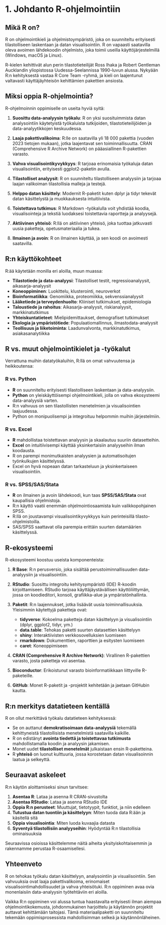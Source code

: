 # 1. Johdanto R-ohjelmointiin

## Mikä R on?

R on ohjelmointikieli ja ohjelmistoympäristö, joka on suunniteltu erityisesti tilastolliseen laskentaan ja datan visualisointiin. R on vapaasti saatavilla oleva avoimen lähdekoodin ohjelmisto, joka toimii useilla käyttöjärjestelmillä (Windows, macOS ja Linux).

R-kielen kehittivät alun perin tilastotieteilijät Ross Ihaka ja Robert Gentleman Aucklandin yliopistossa Uudessa-Seelannissa 1990-luvun alussa. Nykyään R:n kehityksestä vastaa R Core Team -ryhmä, ja kieli on laajentunut valtavasti käyttäjäyhteisön kehittämien pakettien ansiosta.

## Miksi oppia R-ohjelmointia?

R-ohjelmoinnin oppimiselle on useita hyviä syitä:

1. **Suosittu data-analyysin työkalu**: R on yksi suosituimmista datan analysointiin käytetyistä työkaluista tutkijoiden, tilastotieteilijöiden ja data-analyytikkojen keskuudessa.

2. **Laaja pakettivalikoima**: R:lle on saatavilla yli 18 000 pakettia (vuoden 2023 tietojen mukaan), jotka laajentavat sen toiminnallisuutta. CRAN (Comprehensive R Archive Network) on pääasiallinen R-pakettien varasto.

3. **Vahva visualisointikyvykkyys**: R tarjoaa erinomaisia työkaluja datan visualisointiin, erityisesti ggplot2-paketin avulla.

4. **Tilastolliset analyysit**: R on suunniteltu tilastolliseen analyysiin ja tarjoaa laajan valikoiman tilastollisia malleja ja testejä.

5. **Helppo datan käsittely**: Modernit R-paketit kuten dplyr ja tidyr tekevät datan käsittelystä ja muokkauksesta intuitiivista.

6. **Toistettava tutkimus**: R Markdown -työkalulla voit yhdistää koodia, visualisointeja ja tekstiä luodaksesi toistettavia raportteja ja analyysejä.

7. **Aktiivinen yhteisö**: R:llä on aktiivinen yhteisö, joka tuottaa jatkuvasti uusia paketteja, opetusmateriaalia ja tukea.

8. **Ilmainen ja avoin**: R on ilmainen käyttää, ja sen koodi on avoimesti saatavilla.

## R:n käyttökohteet

R:ää käytetään monilla eri aloilla, muun muassa:

- **Tilastotiede ja data-analyysi**: Tilastolliset testit, regressioanalyysit, aikasarja-analyysit
- **Koneoppiminen**: Luokittelu, klusterointi, neuroverkot
- **Bioinformatiikka**: Genomiikka, proteomiikka, sekvenssianalyysit
- **Lääketiede ja terveydenhuolto**: Kliiniset tutkimukset, epidemiologia
- **Taloustiede ja rahoitus**: Aikasarja-analyysit, riskianalyysit, markkinatutkimus
- **Yhteiskuntatieteet**: Mielipidemittaukset, demografiset tutkimukset
- **Ekologia ja ympäristötiede**: Populaatiomallinnus, ilmastodata-analyysit
- **Teollisuus ja liiketoiminta**: Laadunvalvonta, markkinatutkimus, asiakasanalytiikka

## R vs. muut ohjelmointikielet ja -työkalut

Verrattuna muihin datatyökaluihin, R:llä on omat vahvuutensa ja heikkoutensa:

### R vs. Python
- **R** on suunniteltu erityisesti tilastolliseen laskentaan ja data-analyysiin.
- **Python** on yleiskäyttöisempi ohjelmointikieli, jolla on vahva ekosysteemi data-analyysiä varten.
- R:n vahvuus on sen tilastollisten menetelmien ja visualisointien laajuudessa.
- Python on monipuolisempi ja integroituu helpommin muihin järjestelmiin.

### R vs. Excel
- **R** mahdollistaa toistettavan analyysin ja skaalautuu suuriin datasetteihin.
- **Excel** on intuitiivisempi käyttää yksinkertaisiin analyyseihin ilman koodausta.
- R on parempi monimutkaisten analyysien ja automatisoitujen työnkulkujen käsittelyssä.
- Excel on hyvä nopeaan datan tarkasteluun ja yksinkertaiseen visualisointiin.

### R vs. SPSS/SAS/Stata
- **R** on ilmainen ja avoin lähdekoodi, kun taas **SPSS/SAS/Stata** ovat kaupallisia ohjelmistoja.
- R:n käyttö vaatii enemmän ohjelmointiosaamista kuin valikkopohjainen SPSS.
- R:llä on joustavampi visualisointikyvykkyys kuin perinteisillä tilasto-ohjelmistoilla.
- SAS/SPSS saattavat olla parempia erittäin suurten datamäärien käsittelyssä.

## R-ekosysteemi

R-ekosysteemi koostuu useista komponenteista:

1. **R Base**: R:n perusversio, joka sisältää perustoiminnallisuuden data-analyysiin ja visualisointiin.

2. **RStudio**: Suosittu integroitu kehitysympäristö (IDE) R-koodin kirjoittamiseen. RStudio tarjoaa käyttäjäystävällisen käyttöliittymän, jossa on koodieditori, konsoli, grafiikka-alue ja ympäristönhallinta.

3. **Paketit**: R:n laajennukset, jotka lisäävät uusia toiminnallisuuksia. Yleisimmin käytettyjä paketteja ovat:
   - **tidyverse**: Kokoelma paketteja datan käsittelyyn ja visualisointiin (dplyr, ggplot2, tidyr, ym.)
   - **data.table**: Tehokas paketti suurten datasettien käsittelyyn
   - **shiny**: Interaktiivisten verkkosovelluksien luomiseen
   - **rmarkdown**: Dokumenttien, raporttien ja esitysten luomiseen
   - **caret**: Koneoppimiseen

4. **CRAN (Comprehensive R Archive Network)**: Virallinen R-pakettien varasto, josta paketteja voi asentaa.

5. **Bioconductor**: Erikoistunut varasto bioinformatiikkaan liittyville R-paketeille.

6. **GitHub**: Monet R-paketit ja -projektit kehitetään ja jaetaan GitHubin kautta.

## R:n merkitys datatieteen kentällä

R on ollut merkittävä työkalu datatieteen kehityksessä:

- Se on auttanut **demokratisoimaan data-analyysiä** tekemällä kehittyneistä tilastollisista menetelmistä saatavilla kaikille.
- R on edistänyt **avointa tiedettä ja toistettavaa tutkimusta** mahdollistamalla koodin ja analyysin jakamisen.
- Monet uudet **tilastolliset menetelmät** julkaistaan ensin R-paketteina.
- R **yhteisö** on luonut kulttuuria, jossa korostetaan datan visualisoinnin laatua ja selkeyttä.

## Seuraavat askeleet

R:n käytön aloittamiseksi sinun tarvitsee:

1. **Asentaa R**: Lataa ja asenna R CRAN-sivustolta
2. **Asentaa RStudio**: Lataa ja asenna RStudio IDE
3. **Oppia R:n perusteet**: Muuttujat, tietotyypit, funktiot, ja niin edelleen
4. **Tutustua datan tuontiin ja käsittelyyn**: Miten tuoda data R:ään ja käsitellä sitä
5. **Oppia visualisointia**: Miten luoda kuvaajia datasta
6. **Syventyä tilastollisiin analyyseihin**: Hyödyntää R:n tilastollisia ominaisuuksia

Seuraavissa osioissa käsittelemme näitä aiheita yksityiskohtaisemmin ja rakennamme perustaa R-osaamisellesi.

## Yhteenveto

R on tehokas työkalu datan käsittelyyn, analysointiin ja visualisointiin. Sen vahvuuksia ovat laaja pakettivalikoima, erinomaiset visualisointimahdollisuudet ja vahva yhteisötuki. R:n oppiminen avaa ovia monenlaisiin data-analyysin työtehtäviin eri aloilla.

Vaikka R:n oppiminen voi alussa tuntua haastavalta erityisesti ilman aiempaa ohjelmointikokemusta, johdonmukainen harjoittelu ja käytännön projektit auttavat kehittämään taitojasi. Tämä materiaalipaketti on suunniteltu tekemään oppimisprosessista mahdollisimman selkeä ja käytännönläheinen.
